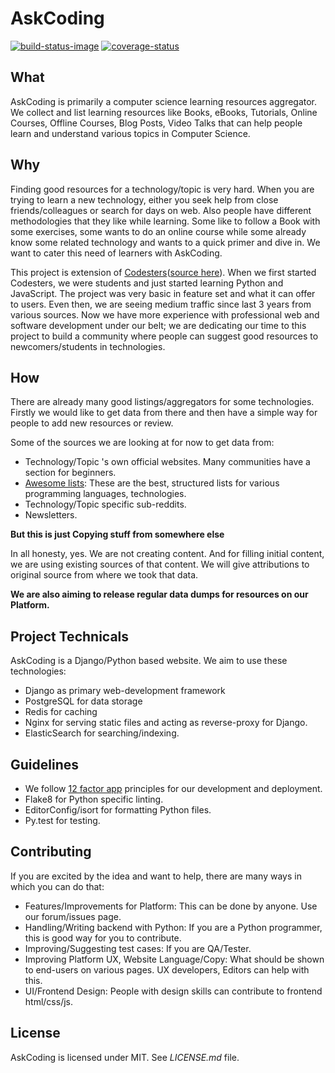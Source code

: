 # AskCoding

[![build-status-image]][travis]
[![coverage-status]][coveralls]

## What

AskCoding is primarily a computer science learning resources aggregator. We collect and list learning resources like Books, eBooks, Tutorials, Online Courses, Offline Courses, Blog Posts, Video Talks that can help people learn and understand various topics in Computer Science.

## Why

Finding good resources for a technology/topic is very hard. When you are trying to learn a new technology, either you seek help from close friends/colleagues or search for days on web. Also people have different methodologies that they like while learning. Some like to follow a Book with some exercises, some wants to do an online course while some already know some related technology and wants to a quick primer and dive in. We want to cater this need of learners with AskCoding.

This project is extension of [Codesters](http://codesters.org)([source here](https://github.com/codesters/codesters)). When we first started Codesters, we were students and just started learning Python and JavaScript. The project was very basic in feature set and what it can offer to users. Even then, we are seeing medium traffic since last 3 years from various sources. Now we have more experience with professional web and software development under our belt; we are dedicating our time to this project to build a community where people can suggest good resources to newcomers/students in technologies.

## How

There are already many good listings/aggregators for some technologies. Firstly we would like to get data from there and then have a simple way for people to add new resources or review.

Some of the sources we are looking at for now to get data from:

- Technology/Topic 's own official websites. Many communities have a section for beginners.
- [Awesome lists](https://github.com/sindresorhus/awesome): These are the best, structured lists for various programming languages, technologies.
- Technology/Topic specific sub-reddits.
- Newsletters.

__But this is just Copying stuff from somewhere else__

In all honesty, yes. We are not creating content. And for filling initial content, we are using existing sources of that content. We will give attributions to original source from where we took that data.

__We are also aiming to release regular data dumps for resources on our Platform.__

## Project Technicals

AskCoding is a Django/Python based website. We aim to use these technologies:

- Django as primary web-development framework
- PostgreSQL for data storage
- Redis for caching
- Nginx for serving static files and acting as reverse-proxy for Django.
- ElasticSearch for searching/indexing.

## Guidelines

- We follow [12 factor app](http://12factor.net/) principles for our development and deployment.  
- Flake8 for Python specific linting.
- EditorConfig/isort for formatting Python files.
- Py.test for testing.

## Contributing

If you are excited by the idea and want to help, there are many ways in which you can do that:

- Features/Improvements for Platform: This can be done by anyone. Use our forum/issues page.
- Handling/Writing backend with Python: If you are a Python programmer, this is good way for you to contribute.
- Improving/Suggesting test cases: If you are QA/Tester.
- Improving Platform UX, Website Language/Copy: What should be shown to end-users on various pages. UX developers, Editors can help with this.
- UI/Frontend Design: People with design skills can contribute to frontend html/css/js.

## License

AskCoding is licensed under MIT. See *LICENSE.md* file.


[build-status-image]: https://secure.travis-ci.org/akarambir/askcoding.svg?branch=master
[travis]: http://travis-ci.org/akarambir/askcoding?branch=master
[coverage-status]: https://coveralls.io/repos/github/akarambir/askcoding/badge.svg?branch=master
[coveralls]: https://coveralls.io/github/akarambir/askcoding?branch=master
